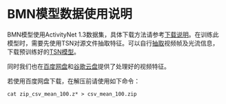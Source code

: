 # BMN模型数据使用说明

BMN模型使用ActivityNet 1.3数据集，具体下载方法请参考[下载说明](https://github.com/activitynet/ActivityNet/tree/master/Crawler)。在训练此模型时，需要先使用TSN对源文件抽取特征。可以自行[抽取](https://github.com/yjxiong/temporal-segment-networks)视频帧及光流信息，下载预训练好的[TSN模型](https://github.com/yjxiong/anet2016-cuhk)。

同时我们也在[百度网盘](https://pan.baidu.com/s/19GI3_-uZbd_XynUO6g-8YQ)和[谷歌云盘](https://drive.google.com/file/d/1ISemndlSDS2FtqQOKL0t3Cjj9yk2yznF/view?usp=sharing)提供了处理好的视频特征。

若使用百度网盘下载，在解压前请使用如下命令：

    cat zip_csv_mean_100.z* > csv_mean_100.zip
